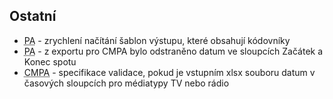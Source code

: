 ﻿---
categories: [fenix]
layout: fenix
---

## Ostatní
<ul>
<li><abbr title="Postanalýza">PA</abbr> - zrychlení načítání šablon výstupu, které obsahují kódovníky</li>
<li><abbr title="Postanalýza">PA</abbr> - z exportu pro CMPA bylo odstraněno datum ve sloupcích Začátek a Konec spotu</li>
<li><abbr title="Crossmediální postanalýza">CMPA</abbr> - specifikace validace, pokud je vstupním xlsx souboru datum v časových sloupcích pro médiatypy TV nebo rádio</li>
</ul>
